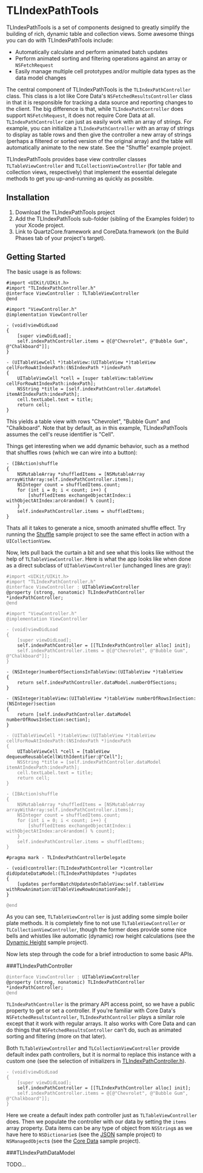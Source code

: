 TLIndexPathTools
================

TLIndexPathTools is a set of components designed to greatly simplify the building
of rich, dynamic table and collection views. Some awesome things you can do with
TLIndexPathTools include:

* Automatically calculate and perform animated batch updates
* Perform animated sorting and filtering operations against an array or `NSFetchRequest`
* Easily manage multiple cell prototypes and/or multiple data types as the data model changes

The central component of TLIndexPathTools is the `TLIndexPathController` class. This class
is a lot like Core Data's `NSFetchedResultsController` class in that it is responsible
for tracking a data source and reporting changes to the client. The big difference is that, while
`TLIndexPathController` does support `NSFetchRequest`, it does not require Core Data at all.
`TLIndexPathController` can just as easily work with an array of strings. For example, you can
initialize a `TLIndexPathController` with an array of strings to display as table rows and then
give the controller a new array of strings (perhaps a filtered or sorted version of the
original array) and the table will automatically animate to the new state.
See the "Shuffle" example project.

TLIndexPathTools provides base view controller classes `TLTableViewController` and
`TLCollectionViewController` (for table and collection views, respectively) that implement the
essential delegate methods to get you up-and-running as quickly as possible.

Installation
------------

1. Download the TLIndexPathTools project
2. Add the TLIndexPathTools sub-folder (sibling of the Examples folder) to your Xcode project.
3. Link to QuartzCore.framework and CoreData.framework (on the Build Phases tab of your project's target).

Getting Started
---------------

The basic usage is as follows:

	#import <UIKit/UIKit.h>
	#import "TLIndexPathController.h"
	@interface ViewController : TLTableViewController
	@end

	#import "ViewController.h"
	@implementation ViewController

	- (void)viewDidLoad
	{
		[super viewDidLoad];
		self.indexPathController.items = @[@"Chevrolet", @"Bubble Gum", @"Chalkboard"]];
	}

	- (UITableViewCell *)tableView:(UITableView *)tableView cellForRowAtIndexPath:(NSIndexPath *)indexPath
	{
		UITableViewCell *cell = [super tableView:tableView cellForRowAtIndexPath:indexPath];
		NSString *title = [self.indexPathController.dataModel itemAtIndexPath:indexPath];
		cell.textLabel.text = title;
		return cell;
	}

This yields a table view with rows "Chevrolet", "Bubble Gum" and "Chalkboard". Note that by default, as in this example, TLIndexPathTools assumes the cell's reuse identifier is "Cell".

Things get interesting when we add dynamic behavior, such as a method that shuffles rows (which we can wire into a button):

    - (IBAction)shuffle
    {
        NSMutableArray *shuffledItems = [NSMutableArray arrayWithArray:self.indexPathController.items];
        NSInteger count = shuffledItems.count;
        for (int i = 0; i < count; i++) {
            [shuffledItems exchangeObjectAtIndex:i withObjectAtIndex:arc4random() % count];
        }
        self.indexPathController.items = shuffledItems;
    }
    
Thats all it takes to generate a nice, smooth animated shuffle effect. Try running the [Shuffle][1] sample project to see the same effect in action with a `UICollectionView`.

Now, lets pull back the curtain a bit and see what this looks like without the help of `TLTableViewController`. Here is what the app looks like when done as a direct subclass of `UITableViewController` (unchanged lines are gray):

<pre><code><span style="color:gray">#import &lt;UIKit/UIKit.h&gt;
#import "TLIndexPathController.h"
@interface ViewController : </span>UITableViewController
@property (strong, nonatomic) TLIndexPathController *indexPathController;
<span style="color:gray">@end

#import "ViewController.h"
@implementation ViewController

- (void)viewDidLoad
{
    [super viewDidLoad];</span>
    self.indexPathController = [[TLIndexPathController alloc] init];
	<span style="color:gray">self.indexPathController.items = @[@"Chevrolet", @"Bubble Gum", @"Chalkboard"]];
}</span>

- (NSInteger)numberOfSectionsInTableView:(UITableView *)tableView
{
    return self.indexPathController.dataModel.numberOfSections;
}

- (NSInteger)tableView:(UITableView *)tableView numberOfRowsInSection:(NSInteger)section
{
    return [self.indexPathController.dataModel numberOfRowsInSection:section];
}

<span style="color:gray">- (UITableViewCell *)tableView:(UITableView *)tableView cellForRowAtIndexPath:(NSIndexPath *)indexPath
{</span>
    UITableViewCell *cell = [tableView dequeueReusableCellWithIdentifier:@"Cell"];
    <span style="color:gray">NSString *title = [self.indexPathController.dataModel itemAtIndexPath:indexPath];
    cell.textLabel.text = title;
    return cell;
}</span>

<span style="color:gray">- (IBAction)shuffle
{
    NSMutableArray *shuffledItems = [NSMutableArray arrayWithArray:self.indexPathController.items];
    NSInteger count = shuffledItems.count;
    for (int i = 0; i < count; i++) {
        [shuffledItems exchangeObjectAtIndex:i withObjectAtIndex:arc4random() % count];
    }
    self.indexPathController.items = shuffledItems;
}</span>

#pragma mark - TLIndexPathControllerDelegate

- (void)controller:(TLIndexPathController *)controller didUpdateDataModel:(TLIndexPathUpdates *)updates
{
    [updates performBatchUpdatesOnTableView:self.tableView withRowAnimation:UITableViewRowAnimationFade];    
}

<span style="color:gray">@end</span>
</code></pre>

As you can see, `TLTableViewController` is just adding some simple boiler plate methods. It is completely fine to not use `TLTableViewController` or `TLCollectionViewController`, though the former does provide some nice bells and whistles like automatic (dynamic) row height calculations (see the [Dynamic Height][2] sample project).

Now lets step through the code for a brief introduction to some basic APIs.

###TLIndexPathController

<pre><code><span style="color:gray">@interface ViewController : </span>UITableViewController
@property (strong, nonatomic) TLIndexPathController *indexPathController;
<span style="color:gray">@end</span>
</code></pre>

`TLIndexPathController` is the primary API access point, so we have a public property to get or set a controller. If you're familiar with Core Data's `NSFetchedResultsController`, `TLIndexPathController` plays a similar role except that it work with regular arrays. It also works with Core Data and can do things that `NSFetchedResultsController` can't do, such as animated sorting and filtering (more on that later).

Both `TLTableViewController` and `TLCollectionViewController` provide default index path controllers, but it is normal to replace this instance with a custom one (see the selection of initializers in [TLIndexPathController.h][3]).

<pre><code><span style="color:gray">- (void)viewDidLoad
{
    [super viewDidLoad];</span>
    self.indexPathController = [[TLIndexPathController alloc] init];
	<span style="color:gray">self.indexPathController.items = @[@"Chevrolet", @"Bubble Gum", @"Chalkboard"]];
}</span>
</code></pre>

Here we create a default index path controller just as `TLTableViewController` does. Then we populate the controller with our data by setting the `items` array property. Data items can be any type of object from `NSString`s as we have here to `NSDictionarie`s (see the [JSON][4] sample project) to `NSManagedObject`s (see the [Core Data][5] sample project).

###TLIndexPathDataModel

TODO...

[1]:https://github.com/wtmoose/TLIndexPathTools/blob/master/Examples/Shuffle/Shuffle/ShuffleCollectionViewController.m
[2]:https://github.com/wtmoose/TLIndexPathTools/blob/master/Examples/Dynamic%20Height/Dynamic%20Height/DynamicHeightTableViewController.m
[3]:https://github.com/wtmoose/TLIndexPathTools/blob/master/TLIndexPathTools/Controllers/TLIndexPathController.h
[4]:https://github.com/wtmoose/TLIndexPathTools/blob/master/Examples/JSON/JSON/JSONTableViewController.m
[5]:https://github.com/wtmoose/TLIndexPathTools/blob/master/Examples/Core%20Data/Core%20Data/CoreDataCollectionViewController.m

